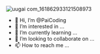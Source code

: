 ![uugai com_161862933121508973](https://user-images.githubusercontent.com/38489396/115104650-81643d00-9f8c-11eb-83be-b186dc732371.png)
- 👋 Hi, I’m @PaiCoding
- 👀 I’m interested in ...
- 🌱 I’m currently learning ...
- 💞️ I’m looking to collaborate on ...
- 📫 How to reach me ...

<!---
PaiCoding/PaiCoding is a ✨ special ✨ repository because its `README.md` (this file) appears on your GitHub profile.
You can click the Preview link to take a look at your changes.
--->
